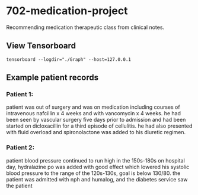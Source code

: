 # 702-medication-project

Recommending medication therapeutic class from clinical notes.

## View Tensorboard
`tensorboard --logdir="./Graph" --host=127.0.0.1`

## Example patient records

### Patient 1:
patient was out of surgery and was on medication including courses of intravenous nafcillin x 4 weeks and with vancomycin x 4 weeks. he had been seen by vascular surgery five days prior to admission and had been started on dicloxacillin for a third episode of cellulitis. he had also presented with fluid overload and spironolactone was added to his diuretic regimen.

### Patient 2:
patient blood pressure continued to run high in the 150s-180s on hospital day, hydralazine po was added with good effect which lowered his systolic blood pressure to the range of the 120s-130s, goal is below 130/80.  the patient was admitted with nph and humalog, and the diabetes service saw the patient
